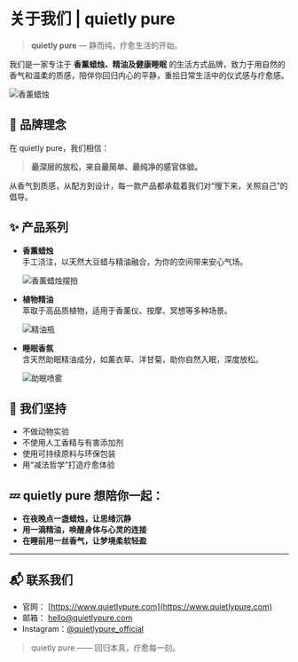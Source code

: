 # 关于我们 | quietly pure

> **quietly pure** — 静而纯，疗愈生活的开始。

我们是一家专注于 **香薰蜡烛、精油及健康睡眠** 的生活方式品牌，致力于用自然的香气和温柔的质感，陪伴你回归内心的平静，重拾日常生活中的仪式感与疗愈感。

![香薰蜡烛](https://example.com/images/candle.jpg)

## 🌿 品牌理念

在 quietly pure，我们相信：

> **最深层的放松，来自最简单、最纯净的感官体验。**

从香气到质感，从配方到设计，每一款产品都承载着我们对“慢下来，关照自己”的倡导。

## ✨ 产品系列

- **香薰蜡烛**  
  手工浇注，以天然大豆蜡与精油融合，为你的空间带来安心气场。

  ![香薰蜡烛摆拍](https://example.com/images/candle-mood.jpg)

- **植物精油**  
  萃取于高品质植物，适用于香薰仪、按摩、冥想等多种场景。

  ![精油瓶](https://example.com/images/essential-oil.jpg)

- **睡眠香氛**  
  含天然助眠精油成分，如薰衣草、洋甘菊，助你自然入眠，深度放松。

  ![助眠喷雾](https://example.com/images/sleep-spray.jpg)

## 🌸 我们坚持

- 不做动物实验  
- 不使用人工香精与有害添加剂  
- 使用可持续原料与环保包装  
- 用“减法哲学”打造疗愈体验

## 💤 quietly pure 想陪你一起：

- **在夜晚点一盏蜡烛，让思绪沉静**
- **用一滴精油，唤醒身体与心灵的连接**
- **在睡前用一丝香气，让梦境柔软轻盈**

---

## 📬 联系我们

- 官网： [https://www.quietlypure.com](https://www.quietlypure.com)  
- 邮箱： hello@quietlypure.com  
- Instagram：[@quietlypure_official](https://instagram.com/quietlypure_official)

> quietly pure —— 回归本真，疗愈每一刻。
